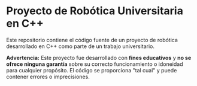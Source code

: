 # Proyecto de Robótica Universitaria en C++

Este repositorio contiene el código fuente de un proyecto de robótica desarrollado en C++ como parte de un trabajo universitario. 



**Advertencia:** Este proyecto fue desarrollado con **fines educativos** y **no se ofrece ninguna garantía** sobre su correcto funcionamiento o idoneidad para cualquier propósito. El código se proporciona "tal cual" y puede contener errores o imprecisiones.
